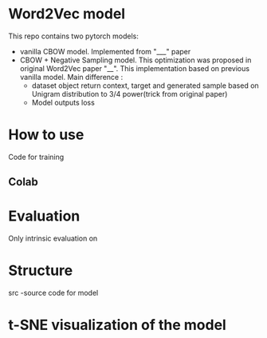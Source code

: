 # Word2Vec model 
This repo contains two pytorch models:
- vanilla CBOW model. Implemented from "___" paper
- CBOW + Negative Sampling model. This optimization was proposed in original Word2Vec paper "__". This implementation based on previous vanilla model. Main difference :
  - dataset object return context, target and generated sample based on Unigram distribution to 3/4 power(trick from original paper) 
  - Model outputs loss
  
# How to use
Code for training 
## Colab
# Evaluation 
Only intrinsic evaluation on 

# Structure
src -source code for model


# t-SNE visualization of the model

